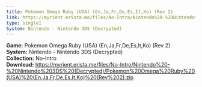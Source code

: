 ```yaml
---
title: Pokemon Omega Ruby (USA) (En,Ja,Fr,De,Es,It,Ko) (Rev 2)
link: https://myrient.erista.me/files/No-Intro/Nintendo%20-%20Nintendo%203DS%20(Decrypted)/Pokemon%20Omega%20Ruby%20(USA)%20(En,Ja,Fr,De,Es,It,Ko)%20(Rev%202).zip
type: single1
System: Nintendo - Nintendo 3DS (Decrypted)
---
```

<b>Game:</b> Pokemon Omega Ruby (USA) (En,Ja,Fr,De,Es,It,Ko) (Rev 2)<br>
<b>System:</b> Nintendo - Nintendo 3DS (Decrypted)<br>
<b>Collection:</b> No-Intro<br>
<b>Download:</b> https://myrient.erista.me/files/No-Intro/Nintendo%20-%20Nintendo%203DS%20(Decrypted)/Pokemon%20Omega%20Ruby%20(USA)%20(En,Ja,Fr,De,Es,It,Ko)%20(Rev%202).zip